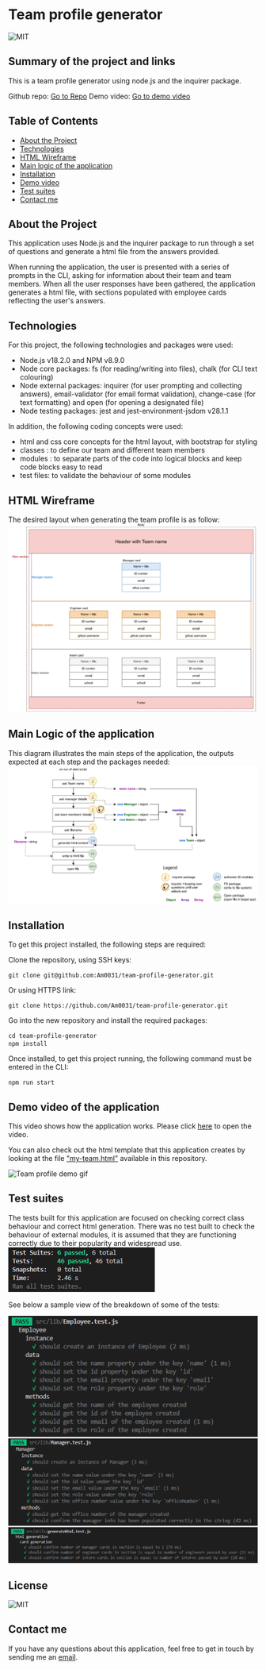 # Team profile generator

![MIT](https://img.shields.io/badge/License-MIT-blue)

## Summary of the project and links

This is a team profile generator using node.js and the inquirer package.

Github repo: [Go to Repo](https://github.com/Am0031/team-profile-generator/tree/dev)
Demo video: [Go to demo video]()

## Table of Contents

- [About the Project](#about-the-project)
- [Technologies](#technologies)
- [HTML Wireframe](#html-wireframe)
- [Main logic of the application](#main-logic-of-the-application)
- [Installation](#installation)
- [Demo video](#demo-video-of-the-application)
- [Test suites](#test-suites)
- [Contact me](#contact-me)

## About the Project

This application uses Node.js and the inquirer package to run through a set of questions and generate a html file from the answers provided.

When running the application, the user is presented with a series of prompts in the CLI, asking for information about their team and team members. When all the user responses have been gathered, the application generates a html file, with sections populated with employee cards reflecting the user's answers.

## Technologies

For this project, the following technologies and packages were used:

- Node.js v18.2.0 and NPM v8.9.0
- Node core packages: fs (for reading/writing into files), chalk (for CLI text colouring)
- Node external packages: inquirer (for user prompting and collecting answers), email-validator (for email format validation), change-case (for text formatting) and open (for opening a designated file)
- Node testing packages: jest and jest-environment-jsdom v28.1.1

In addition, the following coding concepts were used:

- html and css core concepts for the html layout, with bootstrap for styling
- classes : to define our team and different team members
- modules : to separate parts of the code into logical blocks and keep code blocks easy to read
- test files: to validate the behaviour of some modules

## HTML Wireframe

The desired layout when generating the team profile is as follow:
![HTML wireframe](./other/screenshots/wireframe.png)

## Main Logic of the application

This diagram illustrates the main steps of the application, the outputs expected at each step and the packages needed:
![Main logic diagram](./other/screenshots/main-logic.png)

## Installation

To get this project installed, the following steps are required:

Clone the repository, using SSH keys:

```
git clone git@github.com:Am0031/team-profile-generator.git
```

Or using HTTPS link:

```
git clone https://github.com/Am0031/team-profile-generator.git
```

Go into the new repository and install the required packages:

```
cd team-profile-generator
npm install
```

Once installed, to get this project running, the following command must be entered in the CLI:

```
npm run start
```

## Demo video of the application

This video shows how the application works.
Please click [here]() to open the video.

You can also check out the html template that this application creates by looking at the file ["my-team.html"](./dist/junggle.html) available in this repository.

![Team profile demo gif](readme-generator-demo.gif)

## Test suites

The tests built for this application are focused on checking correct class behaviour and correct html generation. There was no test built to check the behaviour of external modules, it is assumed that they are functioning correctly due to their popularity and widespread use.
![Summary of tests](./other/screenshots/tests-status-summary.png)

See below a sample view of the breakdown of some of the tests:

![Employee tests](./other/screenshots/tests-employee.png)
![Manager tests](./other/screenshots/tests-manager.png)
![HTML generation tests](./other/screenshots/tests-generateHtml.png)

## License

![MIT](https://img.shields.io/badge/License-MIT-blue)

## Contact me

If you have any questions about this application, feel free to get in touch by sending me an [email](mailto:amelie.pira@gmail.com).
